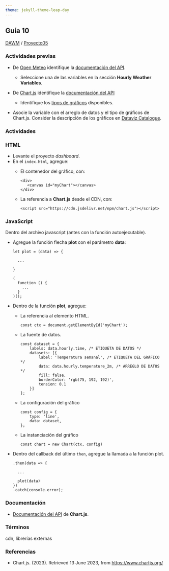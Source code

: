 ```yaml
---
theme: jekyll-theme-leap-day
---
```


## Guía 10

[DAWM](/DAWM/) / [Proyecto05](/DAWM/proyectos/2023/proyecto5)

### Actividades previas

* De [Open Meteo](https://open-meteo.com/) identifique la [documentación del API](https://open-meteo.com/en/docs).
  - Seleccione una de las variables en la sección **Hourly Weather Variables**.

* De [Chart.js](https://www.chartjs.org/) identifique la [documentación del API](https://www.chartjs.org/docs/latest/getting-started/)
  - Identifique los [tipos de gráficos](https://www.chartjs.org/docs/latest/charts/) disponibles.

* Asocie la variable con el arreglo de datos y el tipo de gráficos de Chart.js. Consider la descripción de los gráficos en [Dataviz Catalogue](https://datavizcatalogue.com/).


### Actividades

### HTML

* Levante el proyecto _dashboard_.
* En el `index.html`, agregue:
  - El contenedor del gráfico, con:

      ```
      <div>
         <canvas id="myChart"></canvas>
      </div>
      ```

  - La referencia a **Chart.js** desde el CDN, con:

      ```
      <script src="https://cdn.jsdelivr.net/npm/chart.js"></script>
      ```

### JavaScript

Dentro del archivo javascript (antes con la función autoejecutable).

* Agregue la función flecha **plot** con el parámetro **data**:

  ```
  let plot = (data) => {
    
    ...

  }

  (
    function () {
      ...
    }
  )();
  ```

* Dentro de la función **plot**, agregue:
  - La referencia al elemento HTML.

      ```
      const ctx = document.getElementById('myChart');
      ```
  - La fuente de datos.

      ```
      const dataset = {
          labels: data.hourly.time, /* ETIQUETA DE DATOS */
          datasets: [{
              label: 'Temperatura semanal', /* ETIQUETA DEL GRÁFICO */
              data: data.hourly.temperature_2m, /* ARREGLO DE DATOS */
              fill: false,
              borderColor: 'rgb(75, 192, 192)',
              tension: 0.1
          }]
      };
      ```
  - La configuración del gráfico

      ```
      const config = {
          type: 'line',
          data: dataset,
      };
      ```

  - La instanciación del gráfico

      ```
      const chart = new Chart(ctx, config)
      ```

* Dentro del callback del último `then`, agregue la llamada a la función plot.
  
  ```
  .then(data => {
    
    ...

    plot(data)
  })
  .catch(console.error);
  ```

### Documentación

* [Documentación del API](https://www.chartjs.org/docs/latest/getting-started/) de **Chart.js**.

### Términos

cdn, librerías externas

### Referencias

* Chart.js. (2023). Retrieved 13 June 2023, from https://www.chartjs.org/ 